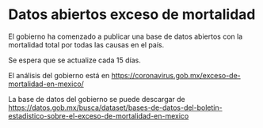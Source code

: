 # Datos abiertos exceso de mortalidad

El gobierno ha comenzado a publicar una base de datos abiertos con
la mortalidad total por todas las causas en el país.

Se espera que se actualize cada 15 días.

El análisis del gobierno está en https://coronavirus.gob.mx/exceso-de-mortalidad-en-mexico/

La base de datos del gobierno se puede descargar de https://datos.gob.mx/busca/dataset/bases-de-datos-del-boletin-estadistico-sobre-el-exceso-de-mortalidad-en-mexico
